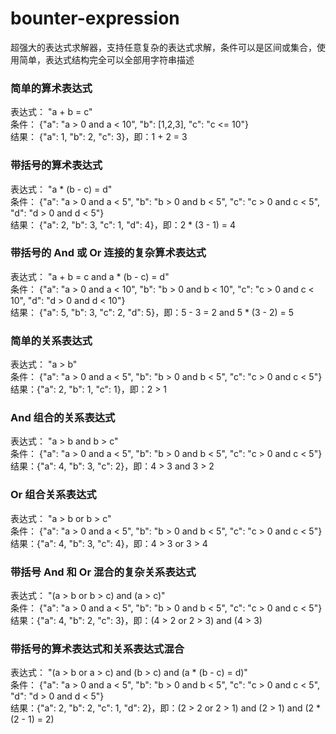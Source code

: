 # bounter-expression
超强大的表达式求解器，支持任意复杂的表达式求解，条件可以是区间或集合，使用简单，表达式结构完全可以全部用字符串描述
### 简单的算术表达式
表达式：  "a + b = c"   
条件： {"a": "a > 0 and a < 10", "b": [1,2,3], "c": "c <= 10"}   
结果： {"a": 1, "b": 2, "c": 3}，即：1 + 2 = 3
### 带括号的算术表达式
表达式：  "a * (b - c) = d"   
条件： {"a": "a > 0 and a < 5", "b": "b > 0 and b < 5", "c": "c > 0 and c < 5", "d": "d > 0 and d < 5"}   
结果： {"a": 2, "b": 3, "c": 1, "d": 4}，即：2 * (3 - 1) = 4
### 带括号的 And 或 Or 连接的复杂算术表达式
表达式：  "a + b = c and a * (b - c) = d"   
条件： {"a": "a > 0 and a < 10", "b": "b > 0 and b < 10", "c": "c > 0 and c < 10", "d": "d > 0 and d < 10"}   
结果： {"a": 5, "b": 3, "c": 2, "d": 5}，即：5 - 3 = 2 and 5 * (3 - 2) = 5
### 简单的关系表达式
表达式： "a > b"   
条件： {"a": "a > 0 and a < 5", "b": "b > 0 and b < 5", "c": "c > 0 and c < 5"}   
结果：{"a": 2, "b": 1, "c": 1}，即：2 > 1
### And 组合的关系表达式
表达式： "a > b and b > c"   
条件： {"a": "a > 0 and a < 5", "b": "b > 0 and b < 5", "c": "c > 0 and c < 5"}   
结果：{"a": 4, "b": 3, "c": 2}，即：4 > 3 and 3 > 2
### Or 组合关系表达式
表达式： "a > b or b > c"   
条件： {"a": "a > 0 and a < 5", "b": "b > 0 and b < 5", "c": "c > 0 and c < 5"}   
结果：{"a": 4, "b": 3, "c": 4}，即：4 > 3 or 3 > 4
### 带括号 And 和 Or 混合的复杂关系表达式
表达式： "(a > b or b > c) and (a > c)"   
条件： {"a": "a > 0 and a < 5", "b": "b > 0 and b < 5", "c": "c > 0 and c < 5"}   
结果：{"a": 4, "b": 2, "c": 3}，即：(4 > 2 or 2 > 3) and (4 > 3)
### 带括号的算术表达式和关系表达式混合
表达式： "(a > b or a > c) and (b > c) and (a * (b - c) = d)"   
条件： {"a": "a > 0 and a < 5", "b": "b > 0 and b < 5", "c": "c > 0 and c < 5", "d": "d > 0 and d < 5"}   
结果：{"a": 2, "b": 2, "c": 1, "d": 2}，即：(2 > 2 or 2 > 1) and (2 > 1) and (2 * (2 - 1) = 2)
